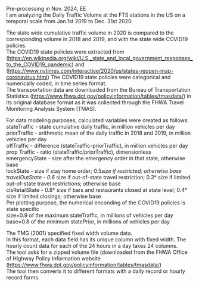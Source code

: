 Pre-processing in Nov. 2024, EE \
I am analyzing the Daily Traffic Volume at the FTS stations in the US on a temporal scale from Jan.1st 2019
 to Dec. 31st 2020 
 
The state wide cumulative traffic volume in 2020 is compared to the corresponding volume in 2018 and 2019, and with the state wide COVID19 policies. \
 The COVID19 state policies were extracted from
 (https://en.wikipedia.org/wiki/U.S._state_and_local_government_responses_to_the_COVID19_pandemic)
 and (https://www.nytimes.com/interactive/2020/us/states-reopen-map-coronavirus.html)   The COVID19 state policies
 were categorical and numerically coded, in time series format. \
  The transportation data are downloaded from the Bureau of Transportation Statistics
 (https://www.fhwa.dot.gov/policyinformation/tables/tmasdata/) in its original database format as it was collected through the FHWA Travel Monitoring Analysis System (TMAS). 
 
 For data modeling purposes, calculated variables were created as follows: \
 stateTraffic    - state cumulative daily traffic, in million vehicles per day \
 priorTraffic    - arithmetic mean of the daily traffic in 2018 and 2019, in million vehicles per day \
  offTraffic      - difference (stateTraffic-priorTraffic), in million vehicles per day \
  prop Traffic    - ratio (stateTraffic/priorTraffic), dimensionless \
  emergencyState  - size after the emergency order in that state, otherwise base \
  lockState       - size if stay home order; 0.5*size if restricted; otherwise base \
  travelOutState  - 0.6* size if out-of-state travel restriction; 0.3* size if limited out-of-state travel restrictions; otherwise base \
  clsRetailState  - 0.8* size if bars and restaurants closed at state level; 0.4* size if limited closings; otherwise base \
  Per plotting purpose, the numerical enconding of the COVID19 policies is state specific \
  size=0.9 of the maximum stateTraffic, in millions of vehicles per day \
  base=0.8 of the minimum statePrior, in millions of vehicles per day 
  
 The TMG (2001) specified fixed width volume data. \
 In this format, each data field has its unique column with fixed width. The hourly count data for each of the 24
 hours in a day takes 24 columns. \
 The tool asks for a zipped volume file (downloaded from the FHWA Office of Highway Policy Information website
 (https://www.fhwa.dot.gov/policyinformation/tables/tmasdata/)  
 The tool then converts it to different formats with a daily record or hourly record forms. 
